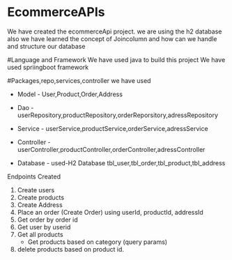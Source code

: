 # EcommerceAPIs
We have created the ecommerceApi project. we are using the h2 database also we have learned the concept of Joincolumn and how can we handle and structure our database

#Language and Framework
We have used java to build this project
We have used spriingboot framework

#Packages,repo,services,controller we have used

- Model -
User,Product,Order,Address

- Dao -
userRepository,productRepository,orderReporsitory,adressRepository

 - Service -
userService,productService,orderService,adressService

- Controller -
userController,productController,orderController,adressController

- Database - used-H2 Database
tbl_user,tbl_order,tbl_product,tbl_address

Endpoints Created
1. Create users
2. Create products
3. Create Address
4. Place an order (Create Order) using userId, productId, addressId
5. Get order by order id
6. Get user by userid
7. Get all products
    - Get products based on category (query params)
8. delete products based on product id.

